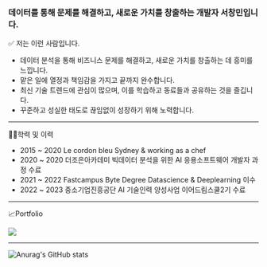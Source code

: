 ### 데이터를 통해 문제를 해결하고, 새로운 가치를 창출하는 개발자 서창민입니다.

✅ 저는 이런 사람입니다.
- 데이터 분석을 통해 비즈니스 문제를 해결하고, 새로운 가치를 창출하는 데 흥미를 느낍니다.
- 맡은 일에 열정과 책임감을 가지고 끝까지 완수합니다.
- 최신 기술 트렌드에 관심이 많으며, 이를 학습하고 동료들과 공유하는 것을 즐깁니다.
- 꾸준하고 성실한 태도로 끊임없이 성장하기 위해 노력합니다. 
------

👨‍🎓학력 및 이력
- 2015 ~ 2020 Le cordon bleu Sydney & working as a chef
- 2020 ~ 2020 더조은아카데미 빅데이터 분석을 위한 AI 응용소프트웨어 개발자 과정 수료
- 2021 ~ 2022 Fastcampus Byte Degree Datascience & Deeplearning 이수
- 2022 ~ 2023 중소기업진흥공단 AI 기술인력 양성사업 이어드림스쿨2기 수료                

-----

📈Portfolio  
<p><a href="https://0229cm.oopy.io" target="_blank"><img src="https://img.shields.io/badge/Notion-%23000000.svg?style=for-the-badge&logo=notion&logoColor=white"/></a></p>


-----

![Anurag's GitHub stats](https://github-readme-stats.vercel.app/api?username=0229cm&show_icons=true&theme=merko)
<!--
**0229cm/0229cm** is a ✨ _special_ ✨ repository because its `README.md` (this file) appears on your GitHub profile.

Here are some ideas to get you started:

- 🔭 I’m currently working on ...
- 🌱 I’m currently learning ...
- 👯 I’m looking to collaborate on ...
- 🤔 I’m looking for help with ...
- 💬 Ask me about ...
- 📫 How to reach me: ...
- 😄 Pronouns: ...
- ⚡ Fun fact: ...
-->
